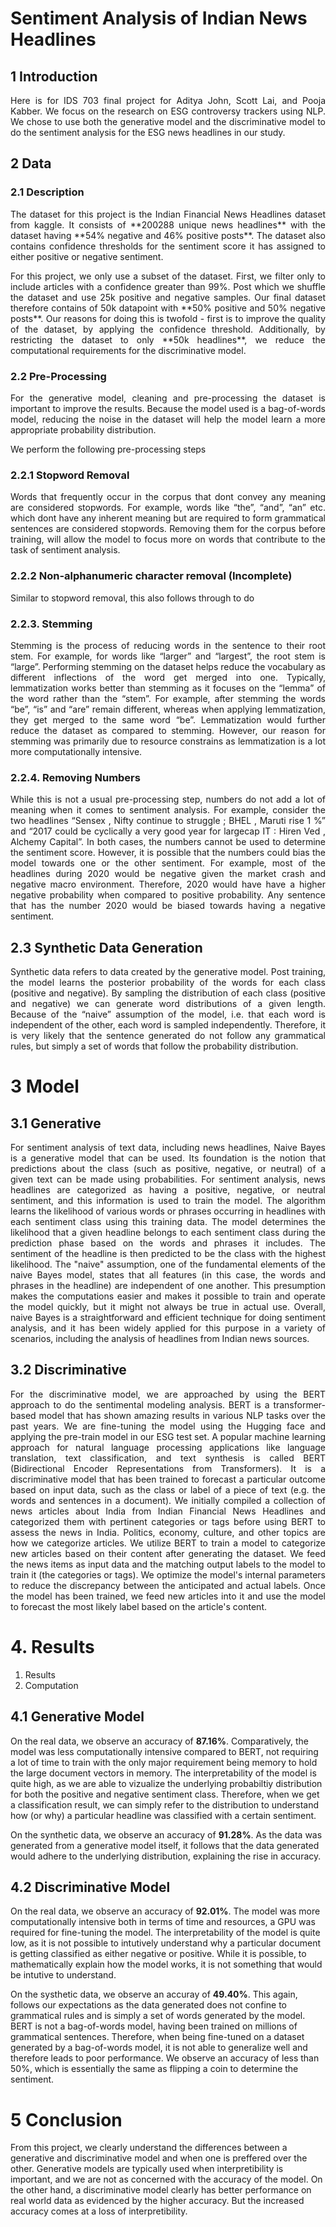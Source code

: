 
# Sentiment Analysis of Indian News Headlines
## 1 Introduction 
<p align="justify">Here is for IDS 703 final project for Aditya John, Scott Lai, and Pooja Kabber. We focus on the research on ESG controversy trackers using NLP. We chose to use both the generative model and the discriminative model to do the sentiment analysis for the ESG news headlines in our study. </p>

## 2 Data
### 2.1 Description
<p align="justify">The dataset for this project is the Indian Financial News Headlines dataset from kaggle. It consists of **200288 unique news headlines** with the dataset having **54% negative and 46% positive posts**. The dataset also contains confidence thresholds for the sentiment score it has assigned to either positive or negative sentiment. 

<p align="justify">For this project, we only use a subset of the dataset. First, we filter only to include articles with a confidence greater than 99%. Post which we shuffle the dataset and use 25k positive and negative samples. Our final dataset therefore contains of 50k datapoint with **50% positive and 50% negative posts**. Our reasons for doing this is twofold - first is to improve the quality of the dataset, by applying the confidence threshold. Additionally, by restricting the dataset to only **50k headlines**, we reduce the computational requirements for the discriminative model. </p>


### 2.2 Pre-Processing
<p align="justify">For the generative model, cleaning and pre-processing the dataset is important to improve the results. Because the model used is a bag-of-words model, reducing the noise in the dataset will help the model learn a more appropriate probability distribution. </p>

We perform the following pre-processing steps
### 2.2.1 Stopword Removal
<p align="justify">Words that frequently occur in the corpus that dont convey any meaning are considered stopwords. For example, words like “the”, “and”, “an” etc. which dont have any inherent meaning but are required to form grammatical sentences are considered stopwords. Removing them for the corpus before training, will allow the model to focus more on words that contribute to the task of sentiment analysis. </p>

### 2.2.2 Non-alphanumeric character removal (Incomplete)
<p align="justify">Similar to stopword removal, this also follows through to do

### 2.2.3. Stemming
<p align="justify">Stemming is the process of reducing words in the sentence to their root stem. For example, for words like “larger” and “largest”, the root stem is “large”. Performing stemming on the dataset helps reduce the vocabulary as different inflections of the word get merged into one. Typically, lemmatization works better than stemming as it focuses on the “lemma” of the word rather than the “stem”. For example, after stemming the words “be”, “is” and “are” remain different, whereas when applying lemmatization, they get merged to the same word “be”. Lemmatization would further reduce the dataset as compared to stemming. However, our reason for stemming was primarily due to resource constrains as lemmatization is a lot more computationally intensive. </p>

### 2.2.4. Removing Numbers
<p align="justify">While this is not a usual pre-processing step, numbers do not add a lot of meaning when it comes to sentiment analysis. For example, consider the two headlines “Sensex , Nifty continue to struggle ; BHEL , Maruti rise 1 %” and “2017 could be cyclically a very good year for largecap IT : Hiren Ved , Alchemy Capital”. In both cases, the numbers cannot be used to determine the sentiment score. However, it is possible that the numbers could bias the model towards one or the other sentiment. For example, most of the headlines during 2020 would be negative given the market crash and negative macro environment. Therefore, 2020 would have have a higher negative probability when compared to positive probability. Any sentence that has the number 2020 would be biased towards having a negative sentiment. </p>


## 2.3 Synthetic Data Generation
<p align="justify">Synthetic data refers to data created by the generative model. Post training, the model learns the posterior probability of the words for each class (positive and negative). By sampling the distribution of each class (positive and negative) we can generate word distributions of a given length. Because of the “naive” assumption of the model, i.e. that each word is independent of the other, each word is sampled independently. Therefore, it is very likely that the sentence generated do not follow any grammatical rules, but simply a set of words that follow the probability distribution. </p>




# 3 Model
## 3.1 Generative 
<p align="justify">For sentiment analysis of text data, including news headlines, Naive Bayes is a generative model that can be used. Its foundation is the notion that predictions about the class (such as positive, negative, or neutral) of a given text can be made using probabilities. For sentiment analysis, news headlines are categorized as having a positive, negative, or neutral sentiment, and this information is used to train the model. The algorithm learns the likelihood of various words or phrases occurring in headlines with each sentiment class using this training data. The model determines the likelihood that a given headline belongs to each sentiment class during the prediction phase based on the words and phrases it includes. The sentiment of the headline is then predicted to be the class with the highest likelihood. The "naive" assumption, one of the fundamental elements of the naive Bayes model, states that all features (in this case, the words and phrases in the headline) are independent of one another. This presumption makes the computations easier and makes it possible to train and operate the model quickly, but it might not always be true in actual use. Overall, naive Bayes is a straightforward and efficient technique for doing sentiment analysis, and it has been widely applied for this purpose in a variety of scenarios, including the analysis of headlines from Indian news sources. </p>




## 3.2 Discriminative
<p align="justify">For the discriminative model, we are approached by using the BERT approach to do the sentimental modeling analysis. BERT is a transformer-based model that has shown amazing results in various NLP tasks over the past years. We are fine-tuning the model using the Hugging face and applying the pre-train model in our ESG test set. A popular machine learning approach for natural language processing applications like language translation, text classification, and text synthesis is called BERT (Bidirectional Encoder Representations from Transformers). It is a discriminative model that has been trained to forecast a particular outcome based on input data, such as the class or label of a piece of text (e.g. the words and sentences in a document). We initially compiled a collection of news articles about India from Indian Financial News Headlines and categorized them with pertinent categories or tags before using BERT to assess the news in India. Politics, economy, culture, and other topics are how we categorize articles. We utilize BERT to train a model to categorize new articles based on their content after generating the dataset. We feed the news items as input data and the matching output labels to the model to train it (the categories or tags). We optimize the model's internal parameters to reduce the discrepancy between the anticipated and actual labels. Once the model has been trained, we feed new articles into it and use the model to forecast the most likely label based on the article's content.
 </p>



# 4. Results
1. Results
2. Computation
## 4.1 Generative Model
On the real data, we observe an accuracy of **87.16%**. Comparatively, the model was less computationally intensive compared to BERT, not requiring a lot of time to train with the only major requirement being memory to hold the large document vectors in memory. The interpretability of the model is quite high, as we are able to vizualize the underlying probabiltiy distribution for both the positive and negative sentiment class. Therefore, when we get a classification result, we can simply refer to the distribution to understand how (or why) a particular headline was classified with a certain sentiment. 

On the synthetic data, we observe an accuracy of **91.28%**. As the data was generated from a generative model itself, it follows that the data generated would adhere to the underlying distribution, explaining the rise in accuracy. 

## 4.2 Discriminative Model
On the real data, we observe an accuracy of **92.01%**. The model was more computationally intensive both in terms of time and resources, a GPU was required for fine-tuning the model. The interpretability of the model is quite low, as it is not possible to intutively understand why a particular document is getting classified as either negative or positive. While it is possible, to mathematically explain how the model works, it is not something that would be intutive to understand. 

On the systhetic data, we observe an accuray of **49.40%**. This again, follows our expectations as the data generated does not confine to grammatical rules and is simply a set of words generated by the model. BERT is not a bag-of-words model, having been trained on millions of grammatical sentences. Therefore, when being fine-tuned on a dataset generated by a bag-of-words model, it is not able to generalize well and therefore leads to poor performance. We observe an accuracy of less than 50%, which is essentially the same as flipping a coin to determine the sentiment. 

# 5 Conclusion
From this project, we clearly understand the differences between a generative and discriminative model and when one is preffered over the other. Generative models are typically used when interpretibility is important, and we are not as concerned with the accuracy of the model. On the other hand, a discriminative model clearly has better performance on real world data as evidenced by the higher accuracy. But the increased accuracy comes at a loss of interpretibility. 
